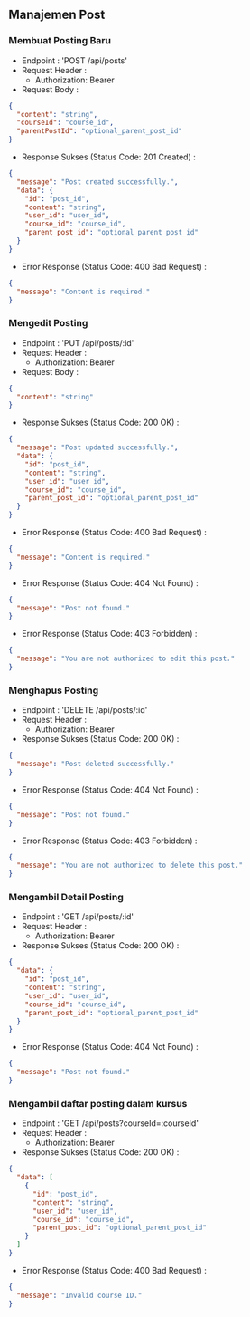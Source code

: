 ## Manajemen Post

### Membuat Posting Baru

- Endpoint : 'POST /api/posts'
- Request Header :
  - Authorization: Bearer
- Request Body :

```json
{
  "content": "string",
  "courseId": "course_id",
  "parentPostId": "optional_parent_post_id"
}
```

- Response Sukses (Status Code: 201 Created) :

```json
{
  "message": "Post created successfully.",
  "data": {
    "id": "post_id",
    "content": "string",
    "user_id": "user_id",
    "course_id": "course_id",
    "parent_post_id": "optional_parent_post_id"
  }
}
```

- Error Response (Status Code: 400 Bad Request) :

```json
{
  "message": "Content is required."
}
```

### Mengedit Posting

- Endpoint : 'PUT /api/posts/:id'
- Request Header :
  - Authorization: Bearer
- Request Body :

```json
{
  "content": "string"
}
```

- Response Sukses (Status Code: 200 OK) :

```json
{
  "message": "Post updated successfully.",
  "data": {
    "id": "post_id",
    "content": "string",
    "user_id": "user_id",
    "course_id": "course_id",
    "parent_post_id": "optional_parent_post_id"
  }
}
```

- Error Response (Status Code: 400 Bad Request) :

```json
{
  "message": "Content is required."
}
```

- Error Response (Status Code: 404 Not Found) :

```json
{
  "message": "Post not found."
}
```

- Error Response (Status Code: 403 Forbidden) :

```json
{
  "message": "You are not authorized to edit this post."
}
```

### Menghapus Posting

- Endpoint : 'DELETE /api/posts/:id'
- Request Header :
  - Authorization: Bearer
- Response Sukses (Status Code: 200 OK) :

```json
{
  "message": "Post deleted successfully."
}
```

- Error Response (Status Code: 404 Not Found) :

```json
{
  "message": "Post not found."
}
```

- Error Response (Status Code: 403 Forbidden) :

```json
{
  "message": "You are not authorized to delete this post."
}
```

### Mengambil Detail Posting
- Endpoint : 'GET /api/posts/:id'
- Request Header :
  - Authorization: Bearer
- Response Sukses (Status Code: 200 OK) :
```json
{
  "data": {
    "id": "post_id",
    "content": "string",
    "user_id": "user_id",
    "course_id": "course_id",
    "parent_post_id": "optional_parent_post_id"
  }
}
```

- Error Response (Status Code: 404 Not Found) :

```json
{
  "message": "Post not found."
}
```

### Mengambil daftar posting dalam kursus

- Endpoint : 'GET /api/posts?courseId=:courseId'
- Request Header :
  - Authorization: Bearer
- Response Sukses (Status Code: 200 OK) :

```json
{
  "data": [
    {
      "id": "post_id",
      "content": "string",
      "user_id": "user_id",
      "course_id": "course_id",
      "parent_post_id": "optional_parent_post_id"
    }
  ]
}
```

- Error Response (Status Code: 400 Bad Request) :

```json
{
  "message": "Invalid course ID."
}
```
